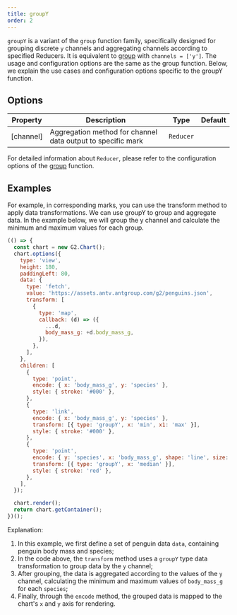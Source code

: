 ```yaml
---
title: groupY
order: 2
---
```


`groupY` is a variant of the `group` function family, specifically designed for grouping discrete `y` channels and aggregating channels according to specified Reducers. It is equivalent to [group](/en/manual/core/transform/group) with `channels = ['y']`. The usage and configuration options are the same as the group function. Below, we explain the use cases and configuration options specific to the groupY function.

## Options

| Property  | Description                                                  | Type      | Default |
| --------- | ------------------------------------------------------------ | --------- | ------- |
| [channel] | Aggregation method for channel data output to specific mark | `Reducer` |         |

For detailed information about `Reducer`, please refer to the configuration options of the [group](/en/manual/core/transform/group) function.

## Examples

For example, in corresponding marks, you can use the transform method to apply data transformations. We can use groupY to group and aggregate data. In the example below, we will group the y channel and calculate the minimum and maximum values for each group.

```js | ob
(() => {
  const chart = new G2.Chart();
  chart.options({
    type: 'view',
    height: 180,
    paddingLeft: 80,
    data: {
      type: 'fetch',
      value: 'https://assets.antv.antgroup.com/g2/penguins.json',
      transform: [
        {
          type: 'map',
          callback: (d) => ({
            ...d,
            body_mass_g: +d.body_mass_g,
          }),
        },
      ],
    },
    children: [
      {
        type: 'point',
        encode: { x: 'body_mass_g', y: 'species' },
        style: { stroke: '#000' },
      },
      {
        type: 'link',
        encode: { x: 'body_mass_g', y: 'species' },
        transform: [{ type: 'groupY', x: 'min', x1: 'max' }],
        style: { stroke: '#000' },
      },
      {
        type: 'point',
        encode: { y: 'species', x: 'body_mass_g', shape: 'line', size: 12 },
        transform: [{ type: 'groupY', x: 'median' }],
        style: { stroke: 'red' },
      },
    ],
  });

  chart.render();
  return chart.getContainer();
})();
```

Explanation:

1. In this example, we first define a set of penguin data `data`, containing penguin body mass and species;
2. In the code above, the `transform` method uses a `groupY` type data transformation to group data by the `y` channel;
3. After grouping, the data is aggregated according to the values of the `y` channel, calculating the minimum and maximum values of `body_mass_g` for each `species`;
4. Finally, through the `encode` method, the grouped data is mapped to the chart's `x` and `y` axis for rendering.
